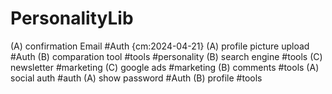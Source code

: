 # PersonalityLib

(A) confirmation Email #Auth {cm:2024-04-21}
(A) profile picture upload #Auth
(B) comparation tool #tools #personality
(B) search engine #tools
(C) newsletter #marketing
(C) google ads #marketing
(B) comments #tools
(A) social auth #auth
(A) show password #Auth
(B) profile #tools
